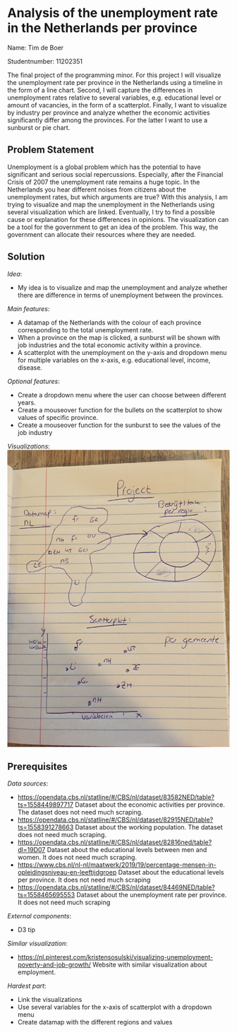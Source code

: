 # Analysis of the unemployment rate in the Netherlands per province

Name: Tim de Boer

Studentnumber: 11202351

The final project of the programming minor. For this project I will visualize the unemployment rate per province in the Netherlands using a timeline in the form of a line chart. Second, I will capture the differences in unemployment rates relative to several variables, e.g. educational level or amount of vacancies, in the form of a scatterplot. Finally, I want to visualize by industry per province and analyze whether the economic activities significantly differ among the provinces. For the latter I want to use a sunburst or pie chart.

__Problem Statement__
---
Unemployment is a global problem which has the potential to have significant and serious social repercussions. Especially, after the Financial Crisis of 2007 the unemployment rate remains a huge topic. In the Netherlands you hear different noises from citizens about the unemployment rates, but which arguments are true? With this analysis, I am trying to visualize and map the unemployment in the Netherlands using several visualization which are linked. Eventually, I try to find a possible cause or explanation for these differences in opinions. The visualization can be a tool for the government to get an idea of the problem. This way, the government can allocate their resources where they are needed.  

__Solution__
---
*Idea*:
- My idea is to visualize and map the unemployment and analyze whether there are difference in terms of unemployment between the provinces.

*Main features*:
- A datamap of the Netherlands with the colour of each province corresponding to the total unemployment rate.
- When a province on the map is clicked, a sunburst will be shown with job industries and the total economic activity within a province.
- A scatterplot with the unemployment on the y-axis and dropdown menu for multiple variables on the x-axis, e.g. educational level, income, disease.

*Optional features*:
- Create a dropdown menu where the user can choose between different years.
- Create a mouseover function for the bullets on the scatterplot to show values of specific province.
- Create a mouseover function for the sunburst to see the values of the job industry

*Visualizations*:
![alt text](https://github.com/timdeb08/Programmeerproject/blob/master/file.jpeg)

__Prerequisites__
---
*Data sources*:
- https://opendata.cbs.nl/statline/#/CBS/nl/dataset/83582NED/table?ts=1558449897717 Dataset about the economic activities per province. The dataset does not need much scraping.
- https://opendata.cbs.nl/statline/#/CBS/nl/dataset/82915NED/table?ts=1558391278663 Dataset about the working population. The dataset does not need much scraping.
- https://opendata.cbs.nl/statline/#/CBS/nl/dataset/82816ned/table?dl=19D07 Dataset about the educational levels between men and women. It does not need much scraping.
- https://www.cbs.nl/nl-nl/maatwerk/2019/19/percentage-mensen-in-opleidingsniveau-en-leeftijdgroep Dataset about the educational levels per province. It does not need much scraping
- https://opendata.cbs.nl/statline/#/CBS/nl/dataset/84469NED/table?ts=1558465695553 Dataset about the unemployment rate per province. It does not need much scraping

*External components*:
 - D3 tip

 *Similar visualization*:
 - https://nl.pinterest.com/kristensosulski/visualizing-unemployment-poverty-and-job-growth/ Website with similar visualization about employment.

 *Hardest part*:
 - Link the visualizations
 - Use several variables for the x-axis of scatterplot with a dropdown menu
 - Create datamap with the different regions and values


<!-- Arbeidsmarkt situatie jongeren tussen 15 en 27 jaar per gemeente in Nederland, met wel of geen uitkering - datamap
Verschillen tussen onderwijsniveau en werkloosheid onder jongeren - stacked barchart
Verloop van werkloosheid onder jongeren over de jaren vergelijking per leeftijdsgroep man en vrouw - linechart


Werkloosheid man en vrouw per leeftijdsgroep - linechart/barchart
Het opleidingsniveau per provincie in combinatie met werkloosheid per gemeente - scatterplot x: % opleidingsniveau y: werkloosheid


Jeugdwerkloosheid met linechart man en vrouw -->

<!-- datamap met kleuren Werkloosheid
scatterplot met y as werkloosheid, x as met verschillende variabelen
Sun burst met bedrijfstak per provincie als je klikt op datamap -->
